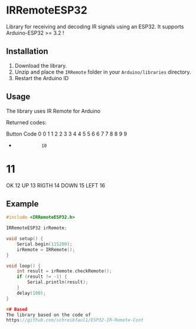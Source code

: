 # IRRemoteESP32

Library for receiving and decoding IR signals using an ESP32.
It supports Arduino-ESP32 >= 3.2 !

## Installation

1. Download the library.
2. Unzip and place the `IRRemote` folder in your `Arduino/libraries` directory.
3. Restart the Arduino ID

## Usage

The library uses IR Remote for Arduino

Returned codes:

Button         Code
0               0
1               1
2               2
3               3
4               4
5               5
6               6
7               7
8               8
9               9
*               10
#               11
OK              12
UP              13
RIGTH           14
DOWN            15
LEFT            16

## Example

```cpp
#include <IRRemoteESP32.h>

IRRemoteESP32 irRemote;

void setup() {
    Serial.begin(115200);
    irRemote = IRRemote();
}

void loop() {
    int result = irRemote.checkRemote();
    if (result != -1) {
        Serial.println(result);
    }
    delay(100);
}

## Based
The library based on the code of
https://github.com/schreibfaul1/ESP32-IR-Remote-Cont

